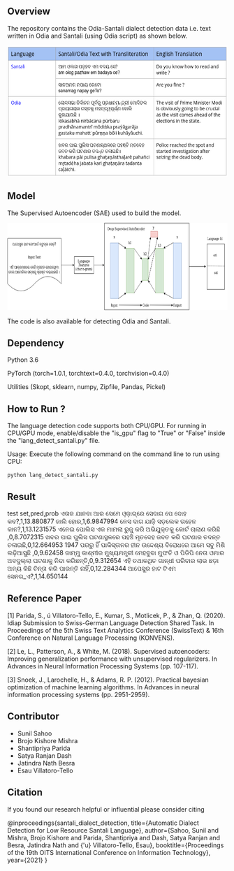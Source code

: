 Overview
---------

The repository contains the Odia-Santali dialect detection data i.e. text written in Odia and Santali (using Odia script) as shown below. 

<p align="center">
  <img src="santali_sample.png" width="600" height="300">
</p>

Model
-------
The Supervised Autoencoder (SAE) used to build the model.

<p align="center">
  <img src="santali.png" width="800" height="200">
</p>

The code is also available for detecting Odia and Santali.  


Dependency
----------

Python 3.6

PyTorch (torch=1.0.1, torchtext=0.4.0, torchvision=0.4.0)

Utilities (Skopt, sklearn, numpy, Zipfile, Pandas, Pickel) 

How to Run ?
-------------
The language detection code supports both CPU/GPU. For running in CPU/GPU mode, enable/disable the "is_gpu" flag to "True" or "False" inside the "lang_detect_santali.py" file. 

Usage: Execute the following command on the command line to run using CPU:
```
python lang_detect_santali.py
```

Result
-------
test set,pred,prob
ଏତାଜ ଯାନବା ଆର ସେମେ ଓ଼ଜ଼ାଗ୍ରେ ସେଦାଗ ପେ ଦୋହ କବ?,1,13.880877
ଜାଲି ହୋର,1,6.9847994
ନେସ ଦାଗ ଯାଜ଼ି ସଡ଼ଲେକ ତାହେନ କାନ?,1,13.1231575
ଏନେଇ ପୋଲିସ ଏକ ମାମଲା ରୁଜୁ କରି ଅଭିଯୁକ୍ତକୁ କୋର୍ଟ ଚାଲାଣ କରିଛି ,0,8.7072315
ଖବର ପାଇ ପୁଲିସ ଘଟଣାସ୍ଥଳରେ ପହଞ୍ଚି ମୃତଦେହ ଜବତ କରି ଘଟଣାର ତଦନ୍ତ ଚଳାଇଛି,0,12.664953
1947 ପରରୁ ହିଁ ପାକିସ୍ତାନର ହୀନ ଉଦ୍ଦେଶ୍ୟ ବିରୋଧରେ ଆମେ ସବୁ ମିଶି ଲଢ଼ିଆସୁଛି ,0,9.62458
ଜାମ୍ମୁ କାଶ୍ମୀର ମୁଖ୍ୟମନ୍ତ୍ରୀ ମେହବୁବା ମୁଫତି ଓ ପିଡିପି ନେତା ଓମାର ଅବଦୁଲ୍ଲା ଘଟଣାକୁ ନିନ୍ଦା କରିଛନ୍ତି,0,9.312654
ଏହି ତଥାକଥିତ ଗାନ୍ଧୀ ପରିବାର ଲାଭ ଛଡ଼ା ଅନ୍ୟ କିଛି ଚିନ୍ତା କରି ପାରନ୍ତି ନାହିଁ,0,12.284344
ଆପେସୁର ହାଟ ଟିଏମ  ସେନଗ_ଏ?,1,14.650144


Reference Paper
---------------

[1] Parida, S., ú Villatoro-Tello, E., Kumar, S., Motlicek, P., & Zhan, Q. (2020). Idiap Submission to Swiss-German Language Detection Shared Task. In Proceedings of the 5th Swiss Text Analytics Conference (SwissText) & 16th Conference on Natural Language Processing (KONVENS).

[2] Le, L., Patterson, A., & White, M. (2018). Supervised autoencoders: Improving generalization performance with unsupervised regularizers. In Advances in Neural Information Processing Systems (pp. 107-117).

[3] Snoek, J., Larochelle, H., & Adams, R. P. (2012). Practical bayesian optimization of machine learning algorithms. In Advances in neural information processing systems (pp. 2951-2959).

Contributor
------------
- Sunil Sahoo
- Brojo Kishore Mishra
- Shantipriya Parida
- Satya Ranjan Dash
- Jatindra Nath Besra
- Esau Villatoro-Tello 

Citation
--------

If you found our research helpful or influential please consider citing

@inproceedings{santali_dialect_detection,
  title={Automatic Dialect Detection for Low Resource Santali Language},
  author={Sahoo, Sunil and Mishra, Brojo Kishore and Parida, Shantipriya and Dash, Satya Ranjan and Besra, Jatindra Nath and {\'u} Villatoro-Tello, Esau},
  booktitle={Proceedings of the 19th OITS International Conference on Information Technology},
  year={2021}
}
